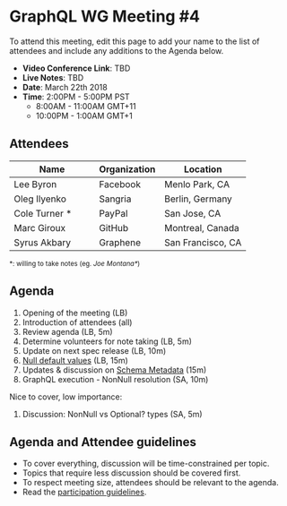 # GraphQL WG Meeting #4

To attend this meeting, edit this page to add your name to the list of attendees
and include any additions to the Agenda below.

- **Video Conference Link**: TBD
- **Live Notes**: TBD
- **Date**: March 22th 2018
- **Time**: 2:00PM - 5:00PM PST
  - 8:00AM - 11:00AM GMT+11
  - 10:00PM - 1:00AM GMT+1

## Attendees

Name                 | Organization  | Location
-------------------- | ------------- | ----------------------
Lee Byron            | Facebook      | Menlo Park, CA
Oleg Ilyenko         | Sangria       | Berlin, Germany
Cole Turner *        | PayPal        | San Jose, CA
Marc Giroux          | GitHub        | Montreal, Canada
Syrus Akbary         | Graphene      | San Francisco, CA

<small>\*: willing to take notes (eg. <em>Joe Montana*</em>)</small>

## Agenda

1. Opening of the meeting (LB)
1. Introduction of attendees (all)
1. Review agenda (LB, 5m)
1. Determine volunteers for note taking (LB, 5m)
1. Update on next spec release (LB, 10m)
1. [Null default values](https://github.com/facebook/graphql/pull/418) (LB, 15m)
1. Updates & discussion on [Schema Metadata](https://github.com/facebook/graphql/issues/300) (15m)
1. GraphQL execution - NonNull resolution (SA, 10m)

Nice to cover, low importance:
1. Discussion: NonNull vs Optional? types (SA, 5m)

## Agenda and Attendee guidelines

- To cover everything, discussion will be time-constrained per topic.
- Topics that require less discussion should be covered first.
- To respect meeting size, attendees should be relevant to the agenda.
- Read the [participation guidelines](../README.md#participation-guidelines).
